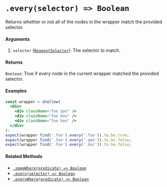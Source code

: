 # `.every(selector) => Boolean`

Returns whether or not all of the nodes in the wrapper match the provided selector.


#### Arguments

1. `selector` ([`ReagentSelector`](../selector.md)): The selector to match.



#### Returns

`Boolean`: True if every node in the current wrapper matched the provided selector.



#### Examples

```jsx
const wrapper = shallow(
  <div>
    <div className="foo qoo" />
    <div className="foo boo" />
    <div className="foo hoo" />
  </div>
);
expect(wrapper.find('.foo').every('.foo')).to.be.true;
expect(wrapper.find('.foo').every('.qoo')).to.be.false;
expect(wrapper.find('.foo').every('.bar')).to.be.false;
```

#### Related Methods

- [`.someWhere(predicate) => Boolean`](someWhere.md)
- [`.every(selector) => Boolean`](every.md)
- [`.everyWhere(predicate) => Boolean`](everyWhere.md)
